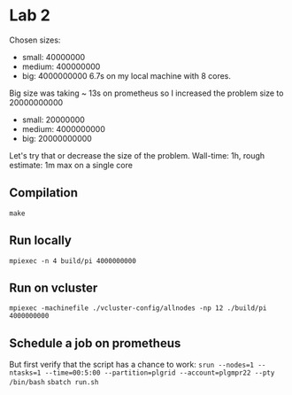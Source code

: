 # Lab 2

Chosen sizes:
- small:    40000000
- medium:   400000000
- big:      4000000000 6.7s on my local machine with 8 cores.

Big size was taking ~ 13s on prometheus so I increased the problem size to 20000000000
- small:    20000000
- medium:   4000000000
- big:      20000000000 

Let's try that or decrease the size of the problem.
Wall-time: 1h, rough estimate: 1m max on a single core 

## Compilation
`make`

## Run locally
`mpiexec -n 4 build/pi 4000000000`

## Run on vcluster
`mpiexec -machinefile ./vcluster-config/allnodes -np 12 ./build/pi 4000000000`

## Schedule a job on prometheus
But first verify that the script has a chance to work:
`srun --nodes=1 --ntasks=1 --time=00:5:00 --partition=plgrid --account=plgmpr22 --pty /bin/bash`
`sbatch run.sh`
